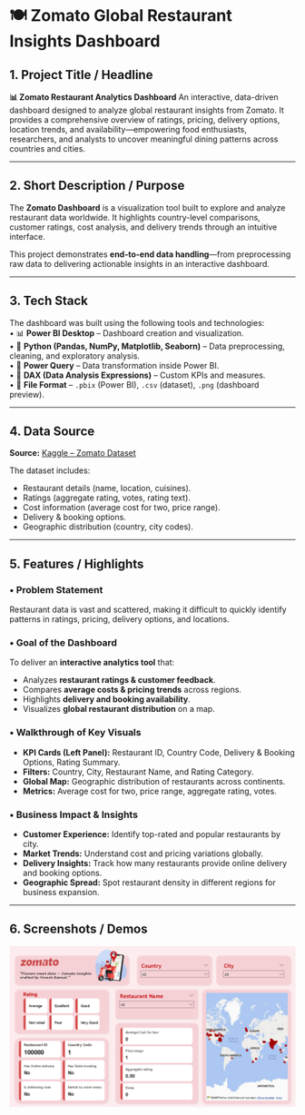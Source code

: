 # 🍽️ Zomato Global Restaurant Insights Dashboard

## 1. Project Title / Headline

**📊 Zomato Restaurant Analytics Dashboard**
An interactive, data-driven dashboard designed to analyze global restaurant insights from Zomato. It provides a comprehensive overview of ratings, pricing, delivery options, location trends, and availability—empowering food enthusiasts, researchers, and analysts to uncover meaningful dining patterns across countries and cities.

---

## 2. Short Description / Purpose

The **Zomato Dashboard** is a visualization tool built to explore and analyze restaurant data worldwide.
It highlights country-level comparisons, customer ratings, cost analysis, and delivery trends through an intuitive interface.

This project demonstrates **end-to-end data handling**—from preprocessing raw data to delivering actionable insights in an interactive dashboard.

---

## 3. Tech Stack

The dashboard was built using the following tools and technologies:<br>
• 📊 **Power BI Desktop** – Dashboard creation and visualization. <br>
• 🐍 **Python (Pandas, NumPy, Matplotlib, Seaborn)** – Data preprocessing, cleaning, and exploratory analysis. <br>
• 📂 **Power Query** – Data transformation inside Power BI. <br>
• 🧠 **DAX (Data Analysis Expressions)** – Custom KPIs and measures. <br>
• 📁 **File Format** – `.pbix` (Power BI), `.csv` (dataset), `.png` (dashboard preview).

---

## 4. Data Source

**Source:** [Kaggle – Zomato Dataset](https://www.kaggle.com/datasets/shrutimehta/zomato-restaurants-data)

The dataset includes:

* Restaurant details (name, location, cuisines).
* Ratings (aggregate rating, votes, rating text).
* Cost information (average cost for two, price range).
* Delivery & booking options.
* Geographic distribution (country, city codes).

---

## 5. Features / Highlights

### • Problem Statement

Restaurant data is vast and scattered, making it difficult to quickly identify patterns in ratings, pricing, delivery options, and locations.

### • Goal of the Dashboard

To deliver an **interactive analytics tool** that:

* Analyzes **restaurant ratings & customer feedback**.
* Compares **average costs & pricing trends** across regions.
* Highlights **delivery and booking availability**.
* Visualizes **global restaurant distribution** on a map.

### • Walkthrough of Key Visuals

* **KPI Cards (Left Panel):** Restaurant ID, Country Code, Delivery & Booking Options, Rating Summary.
* **Filters:** Country, City, Restaurant Name, and Rating Category.
* **Global Map:** Geographic distribution of restaurants across continents.
* **Metrics:** Average cost for two, price range, aggregate rating, votes.

### • Business Impact & Insights

* **Customer Experience:** Identify top-rated and popular restaurants by city.
* **Market Trends:** Understand cost and pricing variations globally.
* **Delivery Insights:** Track how many restaurants provide online delivery and booking options.
* **Geographic Spread:** Spot restaurant density in different regions for business expansion.

---

## 6. Screenshots / Demos

![Dashboard Preview](https://github.com/niveshbansal07/Zomato-dashboard/blob/main/zomato%20dashboad.png)

